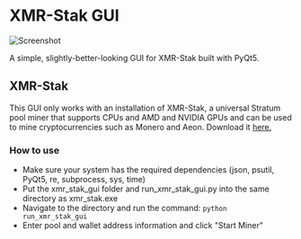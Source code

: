 # XMR-Stak GUI
![Screenshot](https://i.imgur.com/heblsd9.png)

A simple, slightly-better-looking GUI for XMR-Stak built with PyQt5.
## XMR-Stak
This GUI only works with an installation of XMR-Stak, a universal Stratum pool miner that supports CPUs and AMD and NVIDIA GPUs and can be used to mine cryptocurrencies such as Monero and Aeon. Download it [here.](https://github.com/fireice-uk/xmr-stak)

### How to use
* Make sure your system has the required dependencies (json, psutil, PyQt5, re, subprocess, sys, time)
* Put the xmr_stak_gui folder and run_xmr_stak_gui.py into the same directory as xmr_stak.exe
* Navigate to the directory and run the command: `python run_xmr_stak_gui`
* Enter pool and wallet address information and click "Start Miner"
